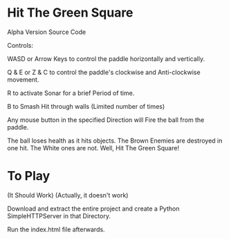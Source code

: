 # Hit The Green Square
Alpha Version Source Code

Controls:

WASD or Arrow Keys to control the paddle horizontally and vertically.

Q & E or Z & C to control the paddle's clockwise and Anti-clockwise movement.

R to activate Sonar for a brief Period of time.

B to Smash Hit through walls (Limited number of times)

Any mouse button in the specified Direction will Fire the ball from the paddle.

The ball loses health as it hits objects.
The Brown Enemies are destroyed in one hit.
The White ones are not.
Well, Hit The Green Square!

# To Play

(It Should Work) (Actually, it doesn't work) 

Download and extract the entire project and create a Python SimpleHTTPServer in that Directory.

Run the index.html file afterwards.
